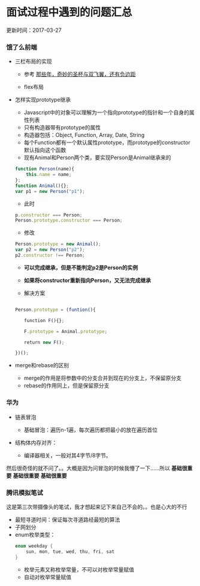 # 面试过程中遇到的问题汇总
更新时间：2017-03-27

### 饿了么前端

* 三栏布局的实现

    * 参考 [那些年，奇妙的圣杯与双飞翼，还有负边距](https://github.com/rccoder/blog/issues/6)

    * flex布局

* 怎样实现prototype继承
    * Javascript中的对象可以理解为一个指向prototype的指针和一个自身的属性列表
    * 只有构造器带有prototype的属性
    * 构造器包括：Object, Function, Array, Date, String
    * 每个Function都有一个默认属性prototype，而prototype的constructor默认指向这个函数
    * 现有Animal和Person两个类，要实现Person是Animal继承来的
    
    ``` Javascript
    function Person(name){
        this.name = name;
    };
    function Animal(){};
    var p1 = new Person("p1");
    ```
    
    * 此时
    
    ```Javascript
    p.constructor === Person;
    Person.prototype.constructor === Person;
    ```

    * 修改

    ```Javascript
    Person.prototype = new Animal();
    var p2 = new Person("p2");
    p2.constructor !== Person;

    ```

    * __可以完成继承，但是不能判定p2是Person的实例__
    * __如果将constructor重新指向Person，又无法完成继承__

    * 解决方案

    ```Javascript

    Person.prototype = (funtion(){

    　　function F(){};

    　　F.prototype = Animal.prototype;

    　　return new F();

    })();

    ```

* merge和rebase的区别

    * merge的作用是将参数中的分支合并到现在的分支上，不保留原分支
    * rebase的作用同上，但是保留原分支


### 华为

* 链表冒泡
    * 基础冒泡：遍历n-1遍，每次遍历都把最小的放在遍历首位

* 结构体内存对齐：
    * 编译器相关，一般对其4字节/8字节。

然后很奇怪的就不问了。。大概是因为问冒泡的时候我懵了一下……所以 __基础很重要__ __基础很重要__ __基础很重要__


### 腾讯模拟笔试

这是第三次带摄像头的笔试，我才想起来记下来自己不会的。。也是心大的不行

* 最短寻道时间：保证每次寻道路经最短的算法
* 子网划分
* enum枚举类型：
    ```C
    enum weekday {
        sun, mon, tue, wed, thu, fri, sat
    }

    ```
    * 枚举元素又称枚举常量，不可以对枚举常量赋值
    * 自动对枚举常量赋值